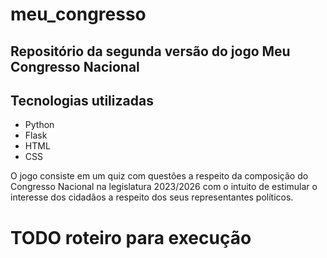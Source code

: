 # meu_congresso
## Repositório da segunda versão do jogo Meu Congresso Nacional

## Tecnologias utilizadas

- Python
- Flask
- HTML
- CSS

O jogo consiste em um quiz com questões a respeito da composição do Congresso Nacional na legislatura 2023/2026 com o intuito de estimular o interesse dos cidadãos a respeito dos seus representantes políticos.

# TODO roteiro para execução
